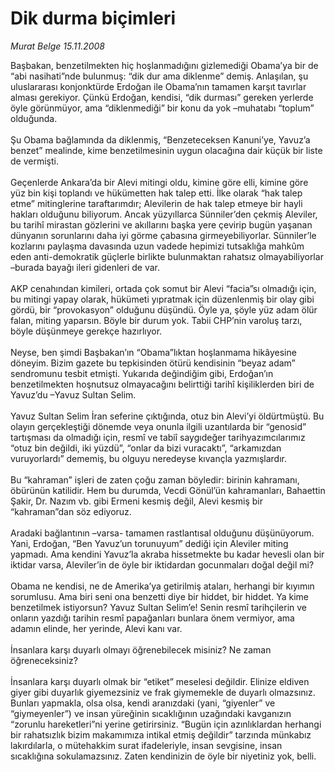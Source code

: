 # Dik durma biçimleri

*Murat Belge 15.11.2008*

<div class="taraf_structure_2col_1zq">
<div class="margen_n">



 <p>Başbakan, benzetilmekten hiç hoşlanmadığını gizlemediği Obama’ya bir de “abi nasihati”nde bulunmuş: “dik dur ama diklenme” demiş. Anlaşılan, şu uluslararası konjonktürde Erdoğan ile Obama’nın tamamen karşıt tavırlar alması gerekiyor. Çünkü Erdoğan, kendisi, “dik durması” gereken yerlerde öyle görünmüyor, ama “diklenmediği” bir konu da yok –muhatabı “toplum” olduğunda. <br/><br/>Şu Obama bağlamında da diklenmiş, “Benzeteceksen Kanuni’ye, Yavuz’a benzet” mealinde, kime benzetilmesinin uygun olacağına dair küçük bir liste de vermişti. <br/><br/>Geçenlerde Ankara’da bir Alevi mitingi oldu, kimine göre elli, kimine göre yüz bin kişi toplandı ve hükümetten hak talep etti. İlke olarak “hak talep etme” mitinglerine taraftarımdır; Alevilerin de hak talep etmeye bir hayli hakları olduğunu biliyorum. Ancak yüzyıllarca Sünniler’den çekmiş Aleviler, bu tarihî mirastan gözlerini ve akıllarını başka yere çevirip bugün yaşanan dünyanın sorunlarını daha iyi görme çabasına girmeyebiliyorlar. Sünniler’le kozlarını paylaşma davasında uzun vadede hepimizi tutsaklığa mahkûm eden anti-demokratik güçlerle birlikte bulunmaktan rahatsız olmayabiliyorlar –burada bayağı ileri gidenleri de var. <br/><br/>AKP cenahından kimileri, ortada çok somut bir Alevi “facia”sı olmadığı için, bu mitingi yapay olarak, hükümeti yıpratmak için düzenlenmiş bir olay gibi gördü, bir “provokasyon” olduğunu düşündü. Öyle ya, şöyle yüz adam ölür falan, miting yaparsın. Böyle bir durum yok. Tabii CHP’nin varoluş tarzı, böyle düşünmeye gerekçe hazırlıyor. <br/><br/>Neyse, ben şimdi Başbakan’ın “Obama”lıktan hoşlanmama hikâyesine döneyim. Bizim gazete bu tepkisinden ötürü kendisinin “beyaz adam” sendromunu tesbit etmişti. Yukarıda değindiğim gibi, Erdoğan’ın benzetilmekten hoşnutsuz olmayacağını belirttiği tarihî kişiliklerden biri de Yavuz’du –Yavuz Sultan Selim. <br/><br/>Yavuz Sultan Selim İran seferine çıktığında, otuz bin Alevi’yi öldürtmüştü. Bu olayın gerçekleştiği dönemde veya onunla ilgili uzantılarda bir “genosid” tartışması da olmadığı için, resmî ve tabiî saygıdeğer tarihyazımcılarımız “otuz bin değildi, iki yüzdü”, “onlar da bizi vuracaktı”, “arkamızdan vuruyorlardı” dememiş, bu olguyu neredeyse kıvançla yazmışlardır. <br/><br/>Bu “kahraman” işleri de zaten çoğu zaman böyledir: birinin kahramanı, öbürünün katilidir. Hem bu durumda, Vecdi Gönül’ün kahramanları, Bahaettin Şakir, Dr. Nazım vb. gibi Ermeni kesmiş değil, Alevi kesmiş bir “kahraman”dan söz ediyoruz. <br/><br/>Aradaki bağlantının –varsa- tamamen rastlantısal olduğunu düşünüyorum. Yani, Erdoğan, “Ben Yavuz’un torunuyum” dediği için Aleviler miting yapmadı. Ama kendini Yavuz’la akraba hissetmekte bu kadar hevesli olan bir iktidar varsa, Aleviler’in de öyle bir iktidardan gocunmaları doğal değil mi? <br/><br/>Obama ne kendisi, ne de Amerika’ya getirilmiş ataları, herhangi bir kıyımın sorumlusu. Ama biri seni ona benzetti diye bir hiddet, bir hiddet. Ya kime benzetilmek istiyorsun? Yavuz Sultan Selim’e! Senin resmî tarihçilerin ve onların yazdığı tarihin resmî papağanları bunlara önem vermiyor, ama adamın elinde, her yerinde, Alevi kanı var. <br/><br/>İnsanlara karşı duyarlı olmayı öğrenebilecek misiniz? Ne zaman öğreneceksiniz? <br/><br/>İnsanlara karşı duyarlı olmak bir “etiket” meselesi değildir. Elinize eldiven giyer gibi duyarlık giyemezsiniz ve frak giymemekle de duyarlı olmazsınız. Bunları yapmakla, olsa olsa, kendi aranızdaki (yani, “giyenler” ve “giymeyenler”) ve insan yüreğinin sıcaklığının uzağındaki kavganızın “zorunlu hareketleri”ni yerine getirirsiniz. “Bugün için azınlıklardan herhangi bir rahatsızlık bizim makamımıza intikal etmiş değildir” tarzında münkabız lakırdılarla, o mütehakkim surat ifadeleriyle, insan sevgisine, insan sıcaklığına sokulamazsınız. Zaten kendinizin de öyle bir niyetiniz yok, belli.</p>

<br/>


<div id="taraf_not">
</div>

</div>


</div>
